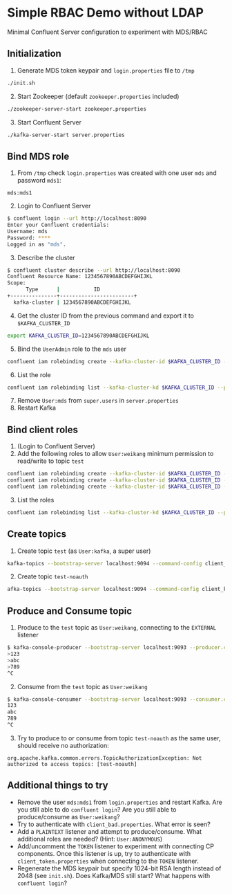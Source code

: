 # Simple RBAC Demo without LDAP
Minimal Confluent Server configuration to experiment with MDS/RBAC

## Initialization
1. Generate MDS token keypair and `login.properties` file to `/tmp`
```sh
./init.sh
```
2. Start Zookeeper (default `zookeeper.properties` included)
```sh
./zookeeper-server-start zookeeper.properties
```
3. Start Confluent Server
```sh
./kafka-server-start server.properties
```

## Bind MDS role
1. From `/tmp` check `login.properties` was created with one user `mds` and password `mds1`:
```
mds:mds1
```
2. Login to Confluent Server
```sh
$ confluent login --url http://localhost:8090
Enter your Confluent credentials:
Username: mds
Password: ****
Logged in as "mds".
```
3. Describe the cluster
```sh
$ confluent cluster describe --url http://localhost:8090
Confluent Resource Name: 1234567890ABCDEFGHIJKL
Scope:
      Type      |           ID
+---------------+------------------------+
  kafka-cluster | 1234567890ABCDEFGHIJKL
```
4. Get the cluster ID from the previous command and export it to `$KAFKA_CLUSTER_ID`
```sh
export KAFKA_CLUSTER_ID=1234567890ABCDEFGHIJKL
```
5. Bind the `UserAdmin` role to the `mds` user
```sh
confluent iam rolebinding create --kafka-cluster-id $KAFKA_CLUSTER_ID --principal 'User:mds' --role UserAdmin
```
6. List the role
```sh
confluent iam rolebinding list --kafka-cluster-kd $KAFKA_CLUSTER_ID --principal 'User:mds'
```
7. Remove `User:mds` from `super.users` in `server.properties`
8. Restart Kafka

## Bind client roles
1. (Login to Confluent Server)
2. Add the following roles to allow `User:weikang` minimum permission to read/write to topic `test`
```sh
confluent iam rolebinding create --kafka-cluster-id $KAFKA_CLUSTER_ID --principal 'User:weikang' --role DeveloperRead --resource 'Topic:test'
confluent iam rolebinding create --kafka-cluster-id $KAFKA_CLUSTER_ID --principal 'User:weikang' --role DeveloperRead --resource 'Group:console-consumer-' --prefix
confluent iam rolebinding create --kafka-cluster-id $KAFKA_CLUSTER_ID --principal 'User:weikang' --role DeveloperWrite --resource 'Topic:test'
```
3. List the roles
```sh
confluent iam rolebinding list --kafka-cluster-kd $KAFKA_CLUSTER_ID --principal 'User:weikang'
```

## Create topics
1. Create topic `test` (as `User:kafka`, a super user)
```sh
kafka-topics --bootstrap-server localhost:9094 --command-config client_kafka.properties --create --topic test --partitions 1 --replication-factor 1
```
2. Create topic `test-noauth`
```sh
afka-topics --bootstrap-server localhost:9094 --command-config client_kafka.properties --create --topic test-noauth --partitions 1 --replication-factor 1
```

## Produce and Consume topic
1. Produce to the `test` topic as `User:weikang`, connecting to the `EXTERNAL` listener
```sh
$ kafka-console-producer --bootstrap-server localhost:9093 --producer.config client_weikang.properties --topic test
>123
>abc
>789
^C
```
2. Consume from the `test` topic as `User:weikang`
```sh
$ kafka-console-consumer --bootstrap-server localhost:9093 --consumer.config client_weikang.properties --topic test --from-beginning
123
abc
789
^C
```
3. Try to produce to or consume from topic `test-noauth` as the same user, should receive no authorization:
```
org.apache.kafka.common.errors.TopicAuthorizationException: Not authorized to access topics: [test-noauth]
```

## Additional things to try
* Remove the user `mds:mds1` from `login.properties` and restart Kafka.  Are you still able to do `confluent login`? Are you still able to produce/consume as `User:weikang`?
* Try to authenticate with `client_bad.properties`.  What error is seen?
* Add a `PLAINTEXT` listener and attempt to produce/consume.  What additional roles are needed? (Hint: `User:ANONYMOUS`)
* Add/uncomment the `TOKEN` listener to experiment with connecting CP components.  Once this listener is up, try to authenticate with `client_token.properties` when connecting to the `TOKEN` listener.
* Regenerate the MDS keypair but specify 1024-bit RSA length instead of 2048 (see `init.sh`).  Does Kafka/MDS still start?  What happens with `confluent login`?
